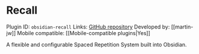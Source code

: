 # Recall

Plugin ID: `obsidian-recall`
Links: [GitHub repository](https://github.com/martin-jw/obsidian-recall)
Developed by: [[martin-jw]]
Mobile compatible: [[Mobile-compatible plugins|Yes]]

A flexible and configurable Spaced Repetition System built into Obsidian.
